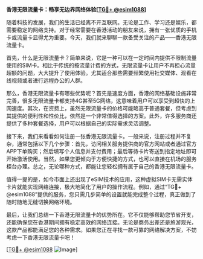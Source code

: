 **香港无限流量卡：畅享无边界网络体验[[TG💪+ @esim1088](https://t.me/s/esim1088)]**

随着科技的发展，我们的生活已经离不开互联网。无论是工作、学习还是娱乐，都需要稳定的网络支持。对于经常需要在香港活动的朋友来说，拥有一张优质的手机卡或流量卡显得尤为重要。今天，我们就来聊聊一款备受关注的产品——香港无限流量卡。

首先，什么是无限流量卡？简单来说，它是一种可以在一定时间内提供不限制流量使用的SIM卡。相比于传统的按流量计费的方式，无限流量卡让用户不再担心流量超额的问题，大大提升了使用体验。尤其适合那些需要频繁使用社交媒体、观看在线视频或者进行远程办公的人群。

那么，香港无限流量卡有哪些优势呢？首先是速度方面，香港的网络基础设施非常完善，很多无限流量卡都支持4G甚至5G网络，这意味着用户可以享受到超快的上网速度。其次，在资费上，虽然无限流量卡的价格可能略高于普通套餐，但考虑到其提供的便利性和性价比，依然是一个非常值得选择的方案。此外，许多服务商还提供了多种套餐选择，用户可以根据自己的实际需求灵活调整。

接下来，我们来看看如何注册一张香港无限流量卡。一般来说，注册过程并不复杂，通常包括以下几个步骤：首先，访问相关服务提供商的官方网站或者通过官方APP下单购买；然后填写个人信息并支付费用；最后等待卡片寄送到指定地址即可开始激活使用。当然，如果您更倾向于方便快捷的方式，也可以直接在机场的服务柜台办理。总之，无论哪种方式，都能让您轻松拥有属于自己的香港无限流量卡。

值得一提的是，如今市面上还出现了eSIM技术的应用，这种虚拟SIM卡无需实体卡片就能实现网络连接，极大地简化了用户的操作流程。例如，通过“TG💪+ @esim1088”提供的服务，您只需几步简单的设置就能完成整个过程，真正做到了随时随地无缝切换网络环境。

最后，让我们总结一下香港无限流量卡的优势所在。它不仅能够帮助您节省开支，还能确保您在香港期间拥有稳定高效的网络连接。无论是商务出差还是旅游观光，这款产品都能满足您的各种需求。如果您正在寻找一款可靠的网络解决方案，不妨考虑一下香港无限流量卡吧！

[[TG💪+ @esim1088](https://t.me/s/esim1088) ![Image](https://i.postimg.cc/4NQfJmqS/Snipaste-2025-05-13-00-14-12.png)]